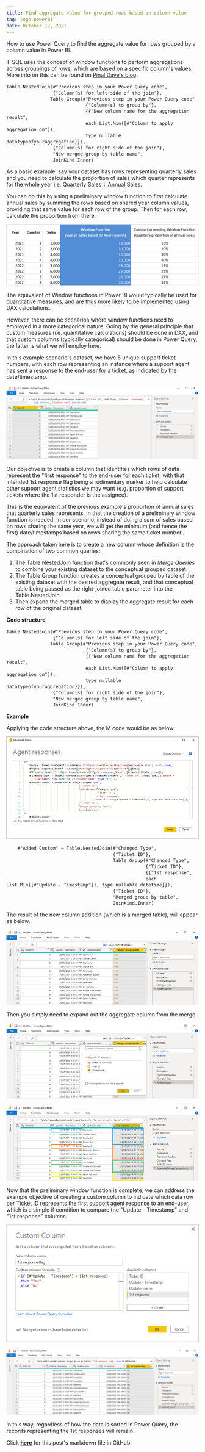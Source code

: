 ```yaml
---
title: Find aggregate value for grouped rows based on column value
tag: logo-powerbi
date: October 17, 2021
---
```


How to use Power Query to find the aggregate value for rows grouped by a column value in Power BI.

T-SQL uses the concept of window functions to perform aggregations across groupings of rows, which are based on a specific column's values. More info on this can be found on [Pinal Dave's blog](https://blog.sqlauthority.com/2015/05/28/sql-server-what-are-t-sql-window-functions-notes-from-the-field-082/).

```
Table.NestedJoin(#"Previous step in your Power Query code", 
                 {"Column(s) for left side of the join"}, 
                Table.Group(#"Previous step in your Power Query code", 
                             {"Column(s) to group by"}, 
                             {{"New column name for the aggregation result", 
                             each List.Min([#"Column to apply aggregation on"]), 
                             type nullable datatypeofyouraggregation}}),
                 {"Column(s) for right side of the join"}, 
                 "New merged group by table name",
                 JoinKind.Inner)
```

As a basic example, say your dataset has rows representing quarterly sales and you need to calculate the proportion of sales which quarter represents for the whole year i.e. Quarterly Sales ÷ Annual Sales.

You can do this by using a preliminary window function to first calculate annual sales by summing the rows based on shared year column values, providing that same value for each row of the group. Then for each row, calculate the proportion from there.

![Example concept of Window function](https://raw.githubusercontent.com/datamesse/datamesse.github.io/main/src/assets-blog/2021-10-17--01.png?raw=true)

The equivalent of Window functions in Power BI would typically be used for quantitative measures, and are thus more likely to be implemented using DAX calculations.

However, there can be scenarios where window functions need to employed in a more categorical nature. Going by the general principle that custom measures (i.e. quantitative calculations) should be done in DAX, and that custom columns (typically categorical) should be done in Power Query, the latter is what we will employ here.

In this example scenario's dataset, we have 5 unique support ticket numbers, with each row representing an instance where a support agent has sent a response to the end-user for a ticket, as indicated by the date/timestamp.

![Example categorical scenario of support ticket response date/timestamps](https://raw.githubusercontent.com/datamesse/datamesse.github.io/main/src/assets-blog/2021-10-17--02.png?raw=true)

Our objective is to create a column that identifies which rows of data represent the "first response" to the end-user for each ticket, with that intended 1st response flag being a rudimentary marker to help calculate other support agent statistics we may want (e.g. proportion of support tickets where the 1st responder is the assignee).

This is the equivalent of the previous example's proportion of annual sales that quarterly sales represents, in that the creation of a preliminary window function is needed. In our scenario, instead of doing a sum of sales based on rows sharing the same year, we will get the minimum (and hence the first) date/timestamps based on rows sharing the same ticket number.

The approach taken here is to create a new column whose definition is the combination of two common queries:
1. The Table.NestedJoin function that's commonly seen in *Merge Queries* to combine your existing dataset to the conceptual grouped dataset.
2. The Table.Group function creates a conceptual grouped by table of the existing dataset with the desired aggregate result, and that conceptual table being passed as the right-joined table parameter into the Table.NestedJoin.
3. Then expand the merged table to display the aggregate result for each row of the original dataset.

**Code structure**

```
Table.NestedJoin(#"Previous step in your Power Query code", 
                 {"Column(s) for left side of the join"}, 
                Table.Group(#"Previous step in your Power Query code", 
                             {"Column(s) to group by"}, 
                             {{"New column name for the aggregation result", 
                             each List.Min([#"Column to apply aggregation on"]), 
                             type nullable datatypeofyouraggregation}}),
                 {"Column(s) for right side of the join"}, 
                 "New merged group by table name",
                 JoinKind.Inner)
```

**Example**

Applying the code structure above, the M code would be as below:

![M code with merged](https://raw.githubusercontent.com/datamesse/datamesse.github.io/main/src/assets-blog/2021-10-17--03.png?raw=true)

```
    #"Added Custom" = Table.NestedJoin(#"Changed Type", 
                                       {"Ticket ID"},
                                       Table.Group(#"Changed Type",
                                                   {"Ticket ID"},
                                                   {{"1st response",
                                                   each List.Min([#"Update - Timestamp"]), type nullable datetime}}),
                                       {"Ticket ID"},
                                       "Merged group by table",
                                       JoinKind.Inner)
```

The result of the new column addition (which is a merged table), will appear as below.

![Power Query with new column for merged Group By table](https://raw.githubusercontent.com/datamesse/datamesse.github.io/main/src/assets-blog/2021-10-17--04.png?raw=true)

Then you simply need to expand out the aggregate column from the merge.

![Power Query expand merged Group By table to display the aggregate column 1](https://raw.githubusercontent.com/datamesse/datamesse.github.io/main/src/assets-blog/2021-10-17--05.png?raw=true)

![Power Query expand merged Group By table to display the aggregate column 2](https://raw.githubusercontent.com/datamesse/datamesse.github.io/main/src/assets-blog/2021-10-17--06.png?raw=true)

Now that the preliminary window function is complete, we can address the example objective of creating a custom column to indicate which data row per Ticket ID represents the first support agent response to an end-user, which is a simple if condition to compare the "Update - Timestamp" and "1st response" columns.

![Power Query if condition for example custom column](https://raw.githubusercontent.com/datamesse/datamesse.github.io/main/src/assets-blog/2021-10-17--07.png?raw=true)

![Power Query final example custom column](https://raw.githubusercontent.com/datamesse/datamesse.github.io/main/src/assets-blog/2021-10-17--08.png?raw=true)

In this way, regardless of how the data is sorted in Power Query, the records representing the 1st responses will remain.

Click **[here](https://github.com/datamesse/datamesse.github.io/blob/main/src/posts/2021-10-17.md)** for this post's markdown file in GitHub.